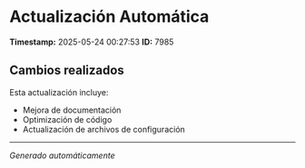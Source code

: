 # Actualización Automática

**Timestamp:** 2025-05-24 00:27:53
**ID:** 7985

## Cambios realizados

Esta actualización incluye:
- Mejora de documentación
- Optimización de código
- Actualización de archivos de configuración

---
*Generado automáticamente*
